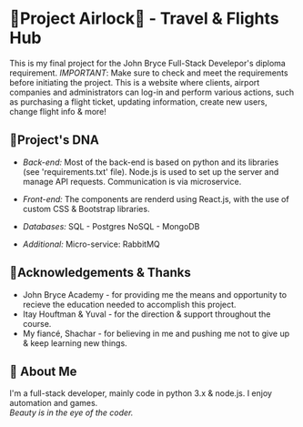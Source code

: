 
# 🛫Project Airlock🛬 - Travel & Flights Hub

This is my final project for the 
John Bryce Full-Stack Develepor's 
diploma requirement.
*IMPORTANT*:
Make sure to check and meet the 
requirements before initiating the project.
This is a website where clients, airport companies
and administrators can log-in and perform various actions, such as purchasing a flight ticket, 
updating information, create new users, change flight info & more!
## 🧬Project's DNA 

- _Back-end:_
    Most of the back-end is based on python
    and its libraries (see 'requirements.txt' file).
    Node.js is used to set up the server and manage API requests.
    Communication is via microservice.

- _Front-end:_
    The components are renderd using React.js,
    with the use of custom CSS & Bootstrap libraries.

- _Databases:_
    SQL - Postgres
    NoSQL - MongoDB

- _Additional:_
    Micro-service: RabbitMQ



## 🙏Acknowledgements & Thanks

-   
    John Bryce Academy - for providing me the 
    means and opportunity to recieve the education 
    needed to accomplish this project.
-   
    Itay Houftman & Yuval - for the direction & support
    throughout the course.
-
    My fiancé, Shachar - for believing in me and
    pushing me not to give up & keep learning new things.
## 🚀 About Me
I'm a full-stack developer, mainly code in python 3.x & node.js.
I enjoy automation and games.   
*Beauty is in the eye of the coder.*


